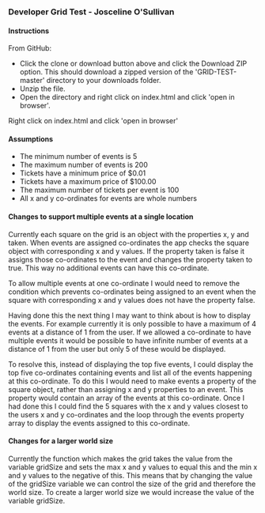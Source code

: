 ### Developer Grid Test - Josceline O'Sullivan

#### Instructions

From GitHub:

* Click the clone or download button above and click the Download ZIP option. This should download a zipped version of the 'GRID-TEST-master' directory to your downloads folder.
* Unzip the file.
* Open the directory and right click on index.html and click 'open in browser'.

Right click on index.html and click 'open in browser'

#### Assumptions

* The minimum number of events is 5
* The maximum number of events is 200
* Tickets have a minimum price of $0.01
* Tickets have a maximum price of $100.00
* The maximum number of tickets per event is 100
* All x and y co-ordinates for events are whole numbers

#### Changes to support multiple events at a single location

Currently each square on the grid is an object with the properties x, y and taken. When events are assigned co-ordinates the app checks the square object with corresponding x and y values. If the property taken is false it assigns those co-ordinates to the event and changes the property taken to true. This way no additional events can have this co-ordinate.

To allow multiple events at one co-ordinate I would need to remove the condition which prevents co-ordinates being assigned to an event when the square with corresponding x and y values does not have the property false.   

Having done this the next thing I may want to think about is how to display the events. For example currently it is only possible to have a maximum of 4 events at a distance of 1 from the user. If we allowed a co-ordinate to have multiple events it would be possible to have infinite number of events at a distance of 1 from the user but only 5 of these would be displayed.  

To resolve this, instead of displaying the top five events, I could display the top five co-ordinates containing events and list all of the events happening at this co-ordinate. To do this I would need to make events a property of the square object, rather than assigning x and y properties to an event. This property would contain an array of the events at this co-ordinate. Once I had done this I could find the 5 squares with the x and y values closest to the users x and y co-ordinates and the loop through the events property array to display the events assigned to this co-ordinate.  

#### Changes for a larger world size

Currently the function which makes the grid takes the value from the variable gridSize and sets the max x and y values to equal this and the min x and y values to the negative of this. This means that by changing the value of the gridSize variable we can control the size of the grid and therefore the world size. To create a larger world size we would increase the value of the variable gridSize.   
